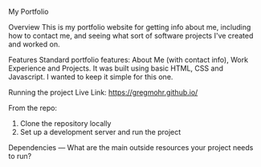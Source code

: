 My Portfolio

Overview
This is my portfolio website for getting info about me, including how to contact me, and seeing what sort of software projects I've created and worked on. 

Features
Standard portfolio features: About Me (with contact info), Work Experience and Projects. It was built using basic HTML, CSS and Javascript. I wanted to keep it simple for this one.

Running the project
Live Link: https://gregmohr.github.io/

From the repo:
1. Clone the repository locally
2. Set up a development server and run the project

Dependencies — What are the main outside resources your project needs to run?
